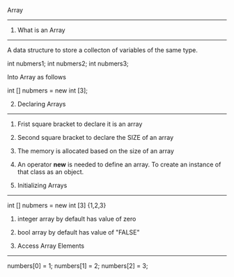 Array
****

1. What is an Array
****
A data structure to store a collecton of variables of the same type.

int nubmers1;
int nubmers2;
int nubmers3;

Into Array as follows

int [] nubmers = new int [3];

2. Declaring Arrays
****
1. Frist square bracket to declare it is an array
2. Second square bracket to declare the SIZE of an array
3. The memory is allocated based on the size of an array
4. An operator **new** is needed to define an array. To create an instance of that class as an object.

3. Initializing Arrays
******
int [] nubmers = new int [3] {1,2,3}

1. integer array by default has value of zero
2. bool array by default has value of "FALSE"

4. Access Array Elements
****
numbers[0] = 1;
numbers[1] = 2;
numbers[2] = 3;